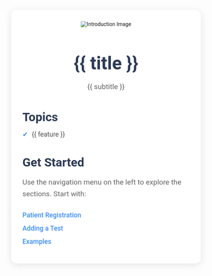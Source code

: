 <div id="introduction" class="intro-container">
  <div class="intro-image">
    <img src="/_media/GLS.png" alt="Introduction Image" />
  </div>
  <h1>{{ title }}</h1>
  <p>{{ subtitle }}</p>

  <div class="features">
    <h2>Topics</h2>
    <ul>
      <li v-for="feature in features" :key="feature">{{ feature }}</li>
    </ul>
  </div>

  <div class="get-started">
    <h2>Get Started</h2>
    <p>Use the navigation menu on the left to explore the sections. Start with:</p>
    <ul>
      <li><a href="#/registration">Patient Registration</a></li>
      <li><a href="#/ordering">Adding a Test</a></li>
      <li><a href="#/examples">Examples</a></li>
    </ul>
  </div>
</div>

<script>
  const introApp = {
    data() {
      return {
        title: 'Welcome to Genics Laboratory System (GLS) Documentation',
        subtitle: 'Your guide to mastering GLS with clear examples and explanations.',
        features: [
          'Learn how to register a patient and order a test.',
          'Check for Validaty in LabDAQ and complete the order',
          'Registering an Organization and Provider',
        ],
      };
    },
  };

  Vue.createApp(introApp).mount('#introduction');
</script>

<style>
  /* Container Styling */
  .intro-container {
    max-width: 900px;
    margin: 40px auto;
    padding: 30px;
    background-color: #ffffff;
    border-radius: 15px;
    box-shadow: 0 4px 20px rgba(0, 0, 0, 0.1);
    font-family: 'Roboto', sans-serif;
    text-align: center;
  }

  /* Title Styling */
  .intro-container h1 {
    font-size: 3rem;
    font-weight: 700;
    color: #2d3a55;
    margin-bottom: 15px;
  }

  /* Subtitle Styling */
  .intro-container p {
    font-size: 1.2rem;
    color: #666;
    margin-bottom: 30px;
    line-height: 1.6;
  }

  /* Features Section */
  .features {
    text-align: left;
    margin-top: 40px;
  }

  .features h2 {
    font-size: 2rem;
    color: #2d3a55;
    font-weight: 600;
    margin-bottom: 15px;
  }

  .features ul {
    list-style: none;
    padding-left: 0;
    font-size: 1.1rem;
    color: #555;
  }

  .features ul li {
    margin-bottom: 15px;
    padding-left: 25px;
    position: relative;
  }

  .features ul li:before {
    content: '✔';
    color: #3d8ef7;
    position: absolute;
    left: 0;
    top: 0;
  }

  /* Get Started Section */
  .get-started {
    text-align: left;
    margin-top: 40px;
  }

  .get-started h2 {
    font-size: 2rem;
    color: #2d3a55;
    font-weight: 600;
    margin-bottom: 15px;
  }

  .get-started ul {
    list-style: none;
    padding-left: 0;
    font-size: 1.1rem;
  }

  .get-started ul li {
    margin-bottom: 15px;
  }

  .get-started ul li a {
    color: #3d8ef7;
    text-decoration: none;
    font-weight: 500;
  }

  .get-started ul li a:hover {
    text-decoration: underline;
  }

  /* Button Styling */
  .cta-button {
    display: inline-block;
    padding: 15px 30px;
    background-color: #3d8ef7;
    color: white;
    font-size: 1.2rem;
    border-radius: 30px;
    text-decoration: none;
    margin-top: 30px;
    transition: background-color 0.3s ease;
  }

  .cta-button:hover {
    background-color: #1c6eff;
  }

  /* Responsive Design */
  @media (max-width: 768px) {
    .intro-container {
      padding: 20px;
    }

    .intro-container h1 {
      font-size: 2.5rem;
    }

    .features h2, .get-started h2 {
      font-size: 1.8rem;
    }

    .features ul li, .get-started ul li {
      font-size: 1rem;
    }
  }
</style>
